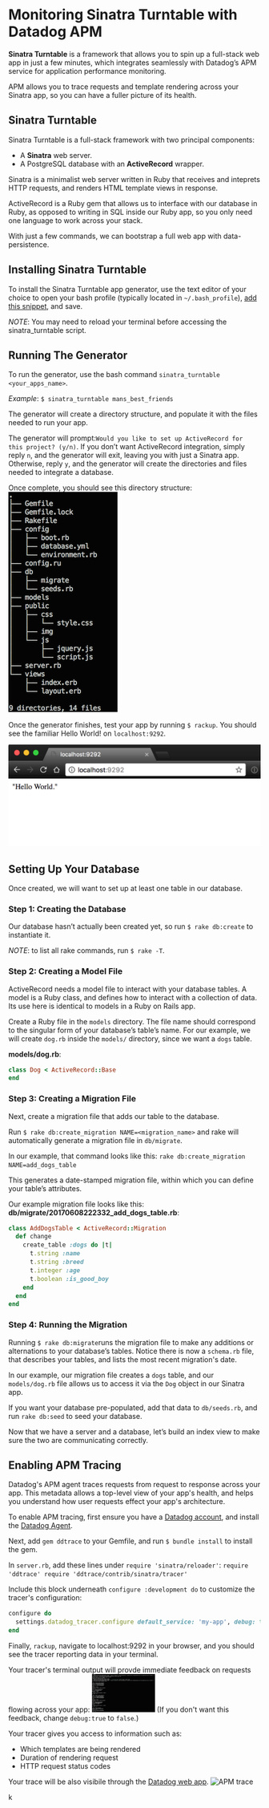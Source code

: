 # Monitoring Sinatra Turntable with Datadog APM

**Sinatra Turntable** is a framework that allows you to spin up a full-stack web app in just a few minutes, which integrates seamlessly with Datadog’s APM service for application performance monitoring.

APM allows you to trace requests and template rendering across your Sinatra app, so you can have a fuller picture of its health.


## Sinatra Turntable

Sinatra Turntable is a full-stack framework with two principal components:

- A **Sinatra** web server.
- A PostgreSQL database with an **ActiveRecord** wrapper.


Sinatra is a minimalist web server written in Ruby that receives and inteprets HTTP requests, and renders HTML template views in response.

ActiveRecord is a Ruby gem that allows us to interface with our database in Ruby, as opposed to writing in SQL inside our Ruby app, so you only need one language to work across your stack.

With just a few commands, we can bootstrap a full web app with data-persistence.

## Installing Sinatra Turntable

To install the Sinatra Turntable app generator, use the text editor of your choice to open your bash  profile (typically located in `~/.bash_profile`), [add this snippet](https://gist.github.com/schmartmann/7384d6e8a73657152778dc4d0936f28b), and save.

*NOTE*: You may need to reload your terminal before accessing the sinatra_turntable script.

## Running The Generator

To run the generator, use the bash command `sinatra_turntable <your_apps_name>`.

_Example_:
`$ sinatra_turntable mans_best_friends`

The generator will create a directory structure, and populate it with the files needed to run your app.

The generator will prompt:`Would you like to set up ActiveRecord for this project? (y/n)`. If you don’t want ActiveRecord integration, simply reply `n`, and the generator will exit, leaving you with just a Sinatra app. Otherwise, reply `y`, and the generator will create the directories and files needed to integrate a database.

Once complete, you should see this directory structure:
![Sinatra Turntable Directory Structure](tree.png)

Once the generator finishes, test your app by running `$ rackup`. You should see the familiar Hello World! on `localhost:9292`.

![Hello World](hello_world_test.png)

## Setting Up Your Database

Once created, we will want to set up at least one table in our database.

### Step 1: Creating the Database

Our database hasn’t actually been created yet, so run `$ rake db:create` to instantiate it.

*NOTE*: to list all rake commands, run `$ rake -T`.

### Step 2: Creating a Model File

ActiveRecord needs a model file to interact with your database tables. A model is a Ruby class, and defines how to interact with a collection of data. Its use here is identical to models in a Ruby on Rails app.  

Create a Ruby file in the `models` directory. The file name should correspond to the singular form of your database’s table’s name. For our example, we will create `dog.rb` inside the `models/` directory, since we want a `dogs` table.

**models/dog.rb**:

```ruby
class Dog < ActiveRecord::Base
end
```
### Step 3: Creating a Migration File

Next, create a migration file that adds our table to the database.

Run `$ rake db:create_migration NAME=<migration_name>` and rake will automatically generate a migration file in `db/migrate`.

In our example, that command looks like this:
`rake db:create_migration NAME=add_dogs_table`

This generates a date-stamped migration file, within which you can define your table’s attributes.

Our example migration file looks like this:
**db/migrate/20170608222332_add_dogs_table.rb**:

```ruby
class AddDogsTable < ActiveRecord::Migration
  def change
    create_table :dogs do |t|
      t.string :name
      t.string :breed
      t.integer :age
      t.boolean :is_good_boy
    end
  end
end
```
### Step 4: Running the Migration

Running `$ rake db:migrate`runs the migration file to make any additions or alternations to your database’s tables. Notice there is now a `schema.rb` file, that describes your tables, and lists the most recent migration's date.

In our example, our migration file creates a `dogs` table, and our `models/dog.rb` file allows us to access it via the `Dog` object in our Sinatra app.

If you want your database pre-populated, add that data to `db/seeds.rb`, and run `rake db:seed` to seed your database.

Now that we have a server and a database, let’s build an index view to make sure the two are communicating correctly.

## Enabling APM Tracing

Datadog's APM agent traces requests from request to response across your app. This metadata allows a top-level view of your app's health, and helps you understand how user requests effect your app's architecture.

To enable APM tracing, first ensure you have a [Datadog account](https://www.datadoghq.com/), and install the [Datadog Agent](https://app.datadoghq.com/account/settings#agent). 

Next, add `gem ddtrace` to your Gemfile, and run `$ bundle install` to install the gem.

In `server.rb`, add these lines under `require 'sinatra/reloader'`: 
`require 'ddtrace'
require 'ddtrace/contrib/sinatra/tracer'`

Include this block underneath `configure :development do` to customize the tracer's configuration:
```ruby
configure do
  settings.datadog_tracer.configure default_service: 'my-app', debug: true
end
```

Finally, `rackup`, navigate to localhost:9292 in your browser, and you should see the tracer reporting data in your terminal.

Your tracer's terminal output will provde immediate feedback on requests flowing across your app:
<img src="tracer_terminal_output.png" alt="Tracer Output in Terminal" style="max-width: 25%; height: auto"/>
(If you don't want this feedback, change `debug:true` to `false`.)



Your tracer gives you access to information such as:
  
  - Which templates are being rendered
  - Duration of rendering request 
  - HTTP request status codes

Your trace will be also visibile through the [Datadog web app](https://app.datadoghq.com/apm).
![APM trace]()

k
